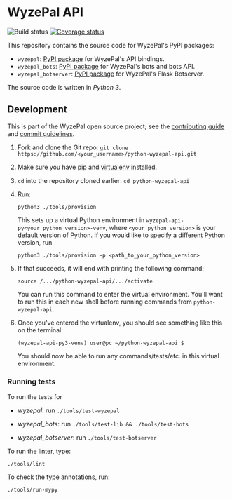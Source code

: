 # WyzePal API

![Build status](https://travis-ci.org/wyzepal/python-wyzepal-api.svg?branch=master)
[![Coverage status](https://img.shields.io/codecov/c/github/wyzepal/python-wyzepal-api/master.svg)](
https://codecov.io/gh/wyzepal/python-wyzepal-api)

This repository contains the source code for WyzePal's PyPI packages:

* `wyzepal`: [PyPI package](https://pypi.python.org/pypi/wyzepal/)
  for WyzePal's API bindings.
* `wyzepal_bots`: [PyPI package](https://pypi.python.org/pypi/wyzepal-bots)
  for WyzePal's bots and bots API.
* `wyzepal_botserver`: [PyPI package](https://pypi.python.org/pypi/wyzepal-botserver)
  for WyzePal's Flask Botserver.

The source code is written in *Python 3*.

## Development

This is part of the WyzePal open source project; see the
[contributing guide](https://wyzepal.readthedocs.io/en/latest/overview/contributing.html)
and [commit guidelines](https://wyzepal.readthedocs.io/en/latest/contributing/version-control.html).

1. Fork and clone the Git repo:
   `git clone https://github.com/<your_username>/python-wyzepal-api.git`

2. Make sure you have [pip](https://pip.pypa.io/en/stable/installing/)
   and [virtualenv](https://virtualenv.pypa.io/en/stable/installation/)
   installed.

3. `cd` into the repository cloned earlier:
   `cd python-wyzepal-api`

4. Run:
   ```
   python3 ./tools/provision
   ```
   This sets up a virtual Python environment in `wyzepal-api-py<your_python_version>-venv`,
   where `<your_python_version>` is your default version of Python. If you would like to specify
   a different Python version, run
   ```
   python3 ./tools/provision -p <path_to_your_python_version>
   ```

5. If that succeeds, it will end with printing the following command:
   ```
   source /.../python-wyzepal-api/.../activate
   ```
   You can run this command to enter the virtual environment.
   You'll want to run this in each new shell before running commands from `python-wyzepal-api`.

6. Once you've entered the virtualenv, you should see something like this on the terminal:
   ```
   (wyzepal-api-py3-venv) user@pc ~/python-wyzepal-api $
   ```
   You should now be able to run any commands/tests/etc. in this
   virtual environment.

### Running tests

To run the tests for

* *wyzepal*: run `./tools/test-wyzepal`

* *wyzepal_bots*: run `./tools/test-lib && ./tools/test-bots`

* *wyzepal_botserver*: run `./tools/test-botserver`

To run the linter, type:

`./tools/lint`

To check the type annotations, run:

`./tools/run-mypy`
